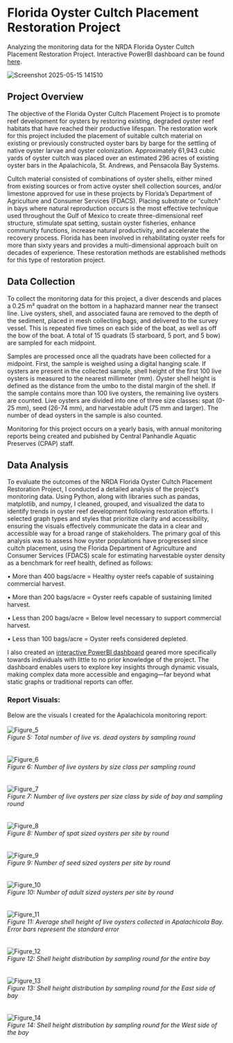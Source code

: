 # Florida Oyster Cultch Placement Restoration Project
Analyzing the monitoring data for the NRDA Florida Oyster Cultch Placement Restoration Project. Interactive PowerBI dashboard can be found [here](https://app.powerbi.com/view?r=eyJrIjoiODhhZGQxZmYtYjYzYy00MTQ0LWI3M2EtZmE3NzdlODdlOGE3IiwidCI6ImI2MjAxOTYwLTQ1YmEtNGI3OC1iMDgwLWYxYzQzM2ZmNmUzNiIsImMiOjZ9).

![Screenshot 2025-05-15 141510](https://github.com/user-attachments/assets/fc778dc5-0492-43ee-a7d9-2d50f60f37f8)

## Project Overview
The objective of the Florida Oyster Cultch Placement Project is to promote reef development for oysters by restoring existing, degraded oyster reef habitats that have reached their productive lifespan. The restoration work for this project included the placement of suitable cultch material on existing or previously constructed oyster bars by barge for the settling of native oyster larvae and oyster colonization. Approximately 61,943 cubic yards of oyster cultch was placed over an estimated 296 acres of existing oyster bars in the Apalachicola, St. Andrews, and Pensacola Bay Systems. 

Cultch material consisted of combinations of oyster shells, either mined from existing sources or from active oyster shell collection sources, and/or limestone approved for use in these projects by Florida’s Department of Agriculture and Consumer Services (FDACS). Placing substrate or "cultch" in bays where natural reproduction occurs is the most effective technique used throughout the Gulf of Mexico to create three-dimensional reef structure, stimulate spat setting, sustain oyster fisheries, enhance community functions, increase natural productivity, and accelerate the recovery process. Florida has been involved in rehabilitating oyster reefs for more than sixty years and provides a multi-dimensional approach built on decades of experience. These restoration methods are established methods for this type of restoration project.

## Data Collection
To collect the monitoring data for this project, a diver descends and places a 0.25 m² quadrat on the bottom in a haphazard manner near the transect line. Live oysters, shell, and associated fauna are removed to the depth of the sediment, placed in mesh collecting bags, and delivered to the survey vessel. This is repeated five times on each side of the boat, as well as off the bow of the boat. A total of 15 quadrats (5 starboard, 5 port, and 5 bow) are sampled for each midpoint. 

Samples are processed once all the quadrats have been collected for a midpoint. First, the sample is weighed using a digital hanging scale. If oysters are present in the collected sample, shell height of the first 100 live oysters is measured to the nearest millimeter (mm). Oyster shell height is defined as the distance from the umbo to the distal margin of the shell. If the sample contains more than 100 live oysters, the remaining live oysters are counted. Live oysters are divided into one of three size classes: spat (0-25 mm), seed (26-74 mm), and harvestable adult (75 mm and larger). The number of dead oysters in the sample is also counted.

Monitoring for this project occurs on a yearly basis, with annual monitoring reports being created and pubished by Central Panhandle Aquatic Preserves (CPAP) staff.

## Data Analysis
To evaluate the outcomes of the NRDA Florida Oyster Cultch Placement Restoration Project, I conducted a detailed analysis of the project's monitoring data. Using Python, along with libraries such as pandas, matplotlib, and numpy, I cleaned, grouped, and visualized the data to identify trends in oyster reef development following restoration efforts. I selected graph types and styles that prioritize clarity and accessibility, ensuring the visuals effectively communicate the data in a clear and accessible way for a broad range of stakeholders. The primary goal of this analysis was to assess how oyster populations have progressed since cultch placement, using the Florida Department of Agriculture and Consumer Services (FDACS) scale for estimating harvestable oyster density as a benchmark for reef health, defined as follows:

•	More than 400 bags/acre = Healthy oyster reefs capable of sustaining commercial harvest.

•	More than 200 bags/acre = Oyster reefs capable of sustaining limited harvest.

•	Less than 200 bags/acre = Below level necessary to support commercial harvest.

•	Less than 100 bags/acre = Oyster reefs considered depleted.


I also created an [interactive PowerBI dashboard](https://app.powerbi.com/view?r=eyJrIjoiODhhZGQxZmYtYjYzYy00MTQ0LWI3M2EtZmE3NzdlODdlOGE3IiwidCI6ImI2MjAxOTYwLTQ1YmEtNGI3OC1iMDgwLWYxYzQzM2ZmNmUzNiIsImMiOjZ9) geared more specifically towards individuals with little to no prior knowledge of the project. The dashboard enables users to explore key insights through dynamic visuals, making complex data more accessible and engaging—far beyond what static graphs or traditional reports can offer.

### Report Visuals:
Below are the visuals I created for the Apalachicola monitoring report:
<br />
<br />
![Figure_5](https://github.com/user-attachments/assets/a071e544-775b-4043-aa07-a066c822a21b) <br />
_Figure 5: Total number of live vs. dead oysters by sampling round_
<br />
<br />
<br />
![Figure_6](https://github.com/user-attachments/assets/01118f7f-26d6-4c90-92e2-24d7d59ddab3)<br />
_Figure 6: Number of live oysters by size class per sampling round_
<br />
<br />
<br />
![Figure_7](https://github.com/user-attachments/assets/7aae9ae3-6afb-41c6-894a-87a174350a2c)<br />
_Figure 7: Number of live oysters per size class by side of bay and sampling round_ 
<br />
<br />
<br />
![Figure_8](https://github.com/user-attachments/assets/46c14d2a-c8a2-43b7-b5d9-6a5054c9aa7a)<br />
_Figure 8: Number of spat sized oysters per site by round_
<br />
<br />
<br />
![Figure_9](https://github.com/user-attachments/assets/6c478869-6a4e-437f-9716-72bd5ed7dbf3)<br />
_Figure 9: Number of seed sized oysters per site by round_
<br />
<br />
<br />
![Figure_10](https://github.com/user-attachments/assets/837007eb-0296-44e4-80d5-08f4da735bb8)<br />
_Figure 10: Number of adult sized oysters per site by round_
<br />
<br />
<br />
![Figure_11](https://github.com/user-attachments/assets/d00fc7f7-9af7-469c-aed5-91bb6b5b2d11)<br />
_Figure 11: Average shell height of live oysters collected in Apalachicola Bay. Error bars represent the standard error_
<br />
<br />
<br />
![Figure_12](https://github.com/user-attachments/assets/0523bf8c-c3a9-4fb0-a722-a2382546a3d0)<br />
_Figure 12: Shell height distribution by sampling round for the entire bay_
<br />
<br />
<br />
![Figure_13](https://github.com/user-attachments/assets/41d98d6f-a461-4752-b71f-4cc2ba05c9c0)<br />
_Figure 13: Shell height distribution by sampling round for the East side of bay_
<br />
<br />
<br />
![Figure_14](https://github.com/user-attachments/assets/5a89ec11-8ea6-4c14-9b32-12af44fbf3ec)<br />
_Figure 14: Shell height distribution by sampling round for the West side of the bay_

